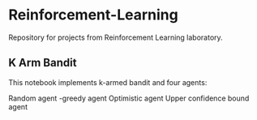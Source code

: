 # Reinforcement-Learning
Repository for projects from Reinforcement Learning laboratory.


## K Arm Bandit
This notebook implements k-armed bandit and four agents:

Random agent
-greedy agent
Optimistic agent
Upper confidence bound agent

